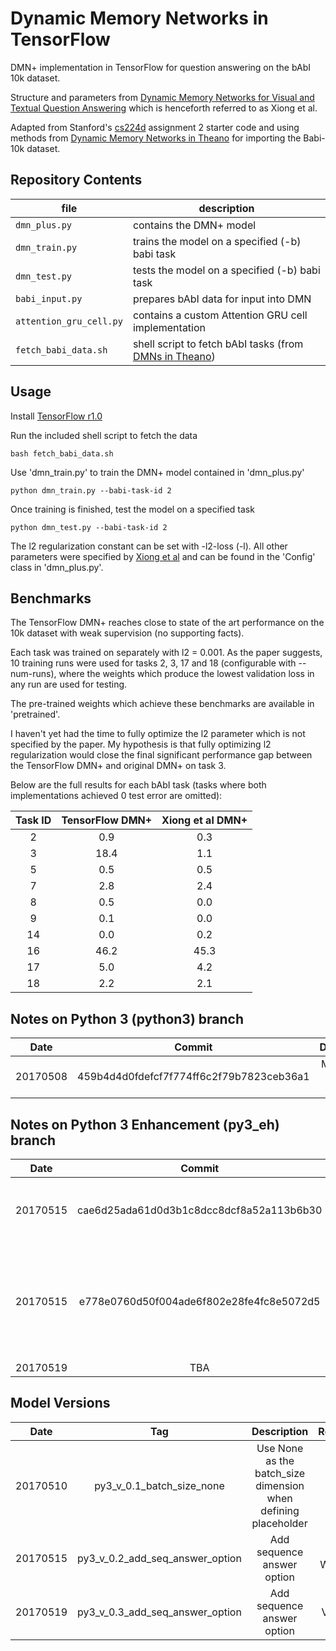 # Dynamic Memory Networks in TensorFlow

DMN+ implementation in TensorFlow for question answering on the bAbI 10k dataset.

Structure and parameters from [Dynamic Memory Networks for Visual and Textual Question Answering](https://arxiv.org/abs/1603.01417) which is henceforth referred to as Xiong et al.

Adapted from Stanford's [cs224d](http://cs224d.stanford.edu/) assignment 2 starter code and using methods from [Dynamic Memory Networks in Theano](https://github.com/YerevaNN/Dynamic-memory-networks-in-Theano) for importing the Babi-10k dataset.

## Repository Contents
| file | description |
| --- | --- |
| `dmn_plus.py` | contains the DMN+ model |
| `dmn_train.py` | trains the model on a specified (-b) babi task|
| `dmn_test.py` | tests the model on a specified (-b) babi task |
| `babi_input.py` | prepares bAbI data for input into DMN |
| `attention_gru_cell.py` | contains a custom Attention GRU cell implementation |
| `fetch_babi_data.sh` | shell script to fetch bAbI tasks (from [DMNs in Theano](https://github.com/YerevaNN/Dynamic-memory-networks-in-Theano)) |

## Usage
Install [TensorFlow r1.0](https://www.tensorflow.org/install/)

Run the included shell script to fetch the data

	bash fetch_babi_data.sh

Use 'dmn_train.py' to train the DMN+ model contained in 'dmn_plus.py'

	python dmn_train.py --babi-task-id 2

Once training is finished, test the model on a specified task

	python dmn_test.py --babi-task-id 2

The l2 regularization constant can be set with -l2-loss (-l). All other parameters were specified by [Xiong et al](https://arxiv.org/abs/1603.01417) and can be found in the 'Config' class in 'dmn_plus.py'.

## Benchmarks
The TensorFlow DMN+ reaches close to state of the art performance on the 10k dataset with weak supervision (no supporting facts).

Each task was trained on separately with l2 = 0.001. As the paper suggests, 10 training runs were used for tasks 2, 3, 17 and 18 (configurable with --num-runs), where the weights which produce the lowest validation loss in any run are used for testing. 

The pre-trained weights which achieve these benchmarks are available in 'pretrained'.

I haven't yet had the time to fully optimize the l2 parameter which is not specified by the paper. My hypothesis is that fully optimizing l2 regularization would close the final significant performance gap between the TensorFlow DMN+ and original DMN+ on task 3. 

Below are the full results for each bAbI task (tasks where both implementations achieved 0 test error are omitted):

| Task ID | TensorFlow DMN+| Xiong et al DMN+ |
| :---: | :---: | :---: |
| 2 | 0.9 | 0.3 |
| 3 | 18.4 | 1.1 |
| 5 | 0.5 | 0.5 |
| 7 | 2.8 | 2.4 |
| 8 | 0.5 | 0.0 |
| 9 | 0.1 | 0.0 |
| 14 | 0.0 | 0.2 |
| 16 | 46.2 | 45.3 |
| 17 | 5.0 | 4.2 |
| 18 | 2.2 | 2.1 |

## Notes on Python 3 (python3) branch
| Date | Commit | Description |
| :---: | :---: | :---: |
| 20170508 | 459b4d4d0fdefcf7f774ff6c2f79b7823ceb36a1 | Modified to support python 3 |

## Notes on Python 3 Enhancement (py3_eh) branch
| Date | Commit | Description |
| :---: | :---: | :---: |
| 20170515 | cae6d25ada61d0d3b1c8dcc8dcf8a52a113b6b30 | Regression Test Done, answer by classification feature is workable after adding sequence answer option |
| 20170515 | e778e0760d50f004ade6f802e28fe4fc8e5072d5 | Trained with increased dropout (config.dropout=0.7 and config.drop_grus=True). Model takes more time to reach near 100% accuracy. Verified using task 1 and task 8 |
| 20170519 | TBA | TBA | TBA

## Model Versions
| Date | Tag | Description | Remarks |
| :---: | :---: | :---: | :---: | 
| 20170510 | py3_v_0.1_batch_size_none | Use None as the batch_size dimension when defining placeholder | -- |
| 20170515 | py3_v_0.2_add_seq_answer_option | Add sequence answer option | Not Working |
| 20170519 | py3_v_0.3_add_seq_answer_option | Add sequence answer option | Verified |